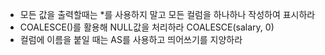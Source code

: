 - 모든 값을 출력할때는 *를 사용하지 말고 모든 컬럼을 하나하나 작성하여 표시하라
- COALESCE()를 활용해 NULL값을 처리하라 COALESCE(salary, 0)
- 컬럼에 이름을 붙일 때는 AS를 사용하고 띄어쓰기를 지양하라
